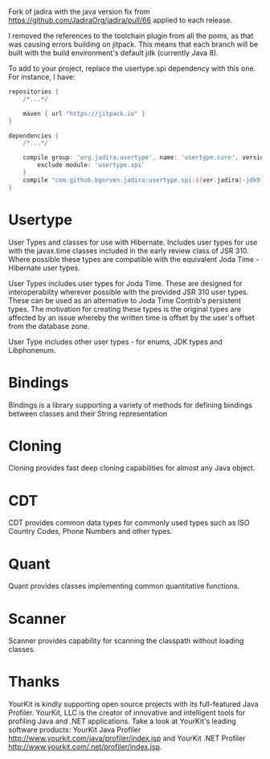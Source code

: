Fork of jadira with the java version fix from https://github.com/JadiraOrg/jadira/pull/66 applied to each release.

I removed the references to the toolchain plugin from all the poms, as that was causing errors building on jitpack.
This means that each branch will be built with the build environment's default jdk (currently Java 8).

To add to your project, replace the usertype.spi dependency with this one. For instance, I have:

```gradle
repositories {
	/*...*/

	maven { url "https://jitpack.io" }
}

dependencies {
	/*...*/

    compile group: 'org.jadira.usertype', name: 'usertype.core', version: ver.jadira, {
        exclude module: 'usertype.spi'
    }
    compile "com.github.bgorven.jadira:usertype.spi:${ver.jadira}-jdk9-SNAPSHOT"
}
```

Usertype
================================================

User Types and classes for use with Hibernate. Includes user types for use with the javax.time 
classes included in the early review class of JSR 310. Where possible these types are compatible 
with the equivalent Joda Time - Hibernate user types. 

User Types includes user types for Joda Time. These are designed for interoperability
wherever possible with the provided JSR 310 user types. These can be used as an alternative to Joda
Time Contrib's persistent types. The motivation for creating these types is the original types are
affected by an issue whereby the written time is offset by the user's offset from the database zone.

User Type includes other user types - for enums, JDK types and Libphonenum.

Bindings
================================================

Bindings is a library supporting a variety of methods for defining bindings between classes and their String representation

Cloning
================================================

Cloning provides fast deep cloning capabilities for almost any Java object.

CDT
================================================

CDT provides common data types for commonly used types such as ISO Country Codes, Phone Numbers and other types.

Quant
================================================

Quant provides classes implementing common quantitative functions.

Scanner
================================================

Scanner provides capability for scanning the classpath without loading classes.

Thanks
================================================

YourKit is kindly supporting open source projects with its full-featured Java Profiler. 
YourKit, LLC is the creator of innovative and intelligent tools for profiling Java and .NET 
applications. Take a look at YourKit's leading software products: 
YourKit Java Profiler http://www.yourkit.com/java/profiler/index.jsp and 
YourKit .NET Profiler http://www.yourkit.com/.net/profiler/index.jsp.

